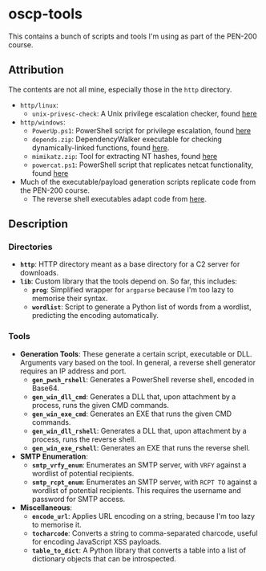 # oscp-tools

This contains a bunch of scripts and tools I'm using as part of the PEN-200 course.

## Attribution
The contents are not all mine, especially those in the `http` directory.
- `http/linux`:
  - `unix-privesc-check`: A Unix privilege escalation checker, found [here](https://pentestmonkey.net/tools/audit/unix-privesc-check)
- `http/windows`:
  - `PowerUp.ps1`: PowerShell script for privilege escalation, found [here](https://github.com/PowerShellMafia/PowerSploit/blob/master/Privesc/PowerUp.ps1)
  - `depends.zip`: DependencyWalker executable for checking dynamically-linked functions, found [here](https://www.dependencywalker.com/).
  - `mimikatz.zip`: Tool for extracting NT hashes, found [here](https://github.com/ParrotSec/mimikatz)
  - `powercat.ps1`: PowerShell script that replicates netcat functionality, found [here](https://github.com/besimorhino/powercat)
- Much of the executable/payload generation scripts replicate code from the PEN-200 course.
  - The reverse shell executables adapt code from [here](https://github.com/izenynn/c-reverse-shell/blob/main/windows.c).
  
## Description
### Directories
- **`http`**: HTTP directory meant as a base directory for a C2 server for downloads.
- **`lib`**: Custom library that the tools depend on. So far, this includes:
  - **`prog`**: Simplified wrapper for `argparse` because I'm too lazy to memorise their syntax.
  - **`wordlist`**: Script to generate a Python list of words from a wordlist, predicting the encoding automatically.

### Tools
- **Generation Tools**: These generate a certain script, executable or DLL. Arguments vary based on the tool. In general, a reverse shell generator requires an IP address and port.
  - **`gen_pwsh_rshell`**: Generates a PowerShell reverse shell, encoded in Base64.
  - **`gen_win_dll_cmd`**: Generates a DLL that, upon attachment by a process, runs the given CMD commands.
  - **`gen_win_exe_cmd`**: Generates an EXE that runs the given CMD commands.
  - **`gen_win_dll_rshell`**: Generates a DLL that, upon attachment by a process, runs the reverse shell.
  - **`gen_win_exe_rshell`**: Generates an EXE that runs the reverse shell.
- **SMTP Enumeration**:
  - **`smtp_vrfy_enum`**: Enumerates an SMTP server, with `VRFY` against a wordlist of potential recipients.
  - **`smtp_rcpt_enum`**: Enumerates an SMTP server, with `RCPT TO` against a wordlist of potential recipients. This requires the username and password for SMTP access.
- **Miscellaneous**:
  - **`encode_url`**: Applies URL encoding on a string, because I'm too lazy to memorise it.
  - **`tocharcode`**: Converts a string to comma-separated charcode, useful for encoding JavaScript XSS payloads.
  - **`table_to_dict`**: A Python library that converts a table into a list of dictionary objects that can be introspected.
